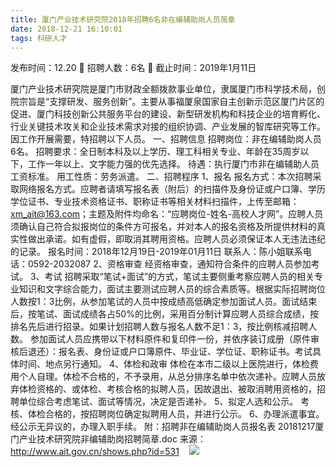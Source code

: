 ```yaml
---
title: 厦门产业技术研究院2018年招聘6名非在编辅助岗人员简章
date: 2018-12-21 16:10:01
tags: 科研人才
---
```

发布时间：12.20   🌟   招聘人数：6名   🌈   截止时间：2019年1月11日
<!-- more -->

厦门产业技术研究院是厦门市财政全额拨款事业单位，隶属厦门市科学技术局，创院宗旨是“支撑研发、服务创新”。主要从事福厦泉国家自主创新示范区厦门片区的促进、厦门科技创新公共服务平台的建设、新型研发机构和科技企业的培育孵化、行业关键技术攻关和企业技术需求对接的组织协调、产业发展的智库研究等工作。因工作开展需要，特招聘以下人员。
一、招聘信息
招聘岗位：非在编辅助岗人员6名。
招聘要求：全日制本科及以上学历、理工科相关专业、年龄在35周岁以下，工作一年以上、文字能力强的优先选择。
待遇：执行厦门市非在编辅助人员工资标准。
用工性质：劳务派遣。
二、招聘程序
1、报名
报名方式：本次招聘采取网络报名方式。应聘者请填写报名表（附后）的扫描件及身份证或户口簿、学历学位证书、专业技术资格证书、职称证书等相关材料扫描件，上传至邮箱：xm_ait@163.com；主题及附件均命名：“应聘岗位-姓名-高校人才网”。应聘人员须确认自己符合拟报岗位的条件方可报名，并对本人的报名资格及所提供材料的真实性做出承诺。如有虚假，即取消其聘用资格。应聘人员必须保证本人无违法违纪的记录。
报名时间：2018年12月19日-2019年01月11日
联系人：陈小姐联系电话：0592-2032087
2、资格审查
经资格审查，通知符合条件的应聘人员参加考试。
3、考试
招聘采取“笔试+面试”的方式，笔试主要侧重考察应聘人员的相关专业知识和文字综合能力，面试主要测试应聘人员的综合素质等。根据实际招聘岗位人数按1：3比例，从参加笔试的人员中按成绩高低确定参加面试人员。面试结束后，按笔试、面试成绩各占50%的比例，采用百分制计算应聘人员综合成绩，按排名先后进行招录。如果计划招聘人数与报名人数不足1：3，按比例核减招聘人数。
参加面试人员应携带以下材料原件和复印件一份，并依序装订成册（原件审核后退还）：报名表、身份证或户口簿原件、毕业证、学位证、职称证书。考试具体时间、地点另行通知。
4、体检和政审
体检在本市二级以上医院进行，体检费用个人自理。体检不合格的，不予录用，从总分排序名单中依次递补。应聘人员放弃体检资格的、或体检、考核合格的拟聘人员，因故退出、被取消聘用资格的，招聘单位综合考虑笔试、面试等情况，决定是否递补。
5、拟定人选和公示。
考核、体检合格的，按招聘岗位确定拟聘用人员，并进行公示。
6、办理派遣事宜。经公示无异议的，办理入职手续。
附：招聘非在编辅助岗人员报名表
20181217厦门产业技术研究院非编辅助岗招聘简章.doc
来源：
http://www.ait.gov.cn/shows.php?id=531
 
 ![](https://cdn.weiweiblog.cn/20181015134814.png)